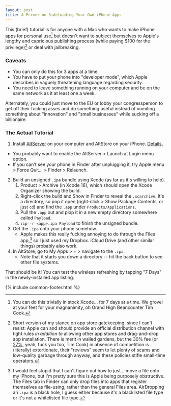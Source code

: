 ```yaml
---
layout: post
title: A Primer on Sideloading Your Own iPhone Apps
---
```


This (brief) tutorial is for anyone with a Mac who wants to make iPhone apps for personal use[^1] but doesn't want to subject themselves to Apple's lengthy and capricious publishing process (while paying $100 for the privilege)[^2] or deal with jailbreaking.

### Caveats

- You can only do this for 3 apps at a time.
- You have to put your phone into "developer mode", which Apple describes in vaguely threatening language regarding security.
- You need to leave something running on your computer and be on the same network as it at least one a week.

Alternately, you could just move to the EU or lobby your congressperson to get off their fucking asses and do something useful instead of vomiting something about "innovation" and "small businesses" while sucking off a billionaire.

### The Actual Tutorial

1. Install [AltServer](https://altstore.io/#Downloads) on your computer and AltStore on your iPhone. [Details.](https://faq.altstore.io/altstore-classic/how-to-install-altstore-macos)
  - You probably want to enable the AltServer > Launch at Login menu option.
  - If you can't see your phone in Finder after unplugging it, try Apple menu > Force Quit... > Finder > Relaunch.
2. Build an unsigned `.ipa` bundle using Xcode (as far as it's willing to help).
   1. Product > Archive (in Xcode 16), which should open the Xcode Organizer showing the build.
   2. Right-click the build and Show in Finder to reveal the `.xcarchive`. It's a directory, so pop it open (right-click > Show Package Contents, or just `cd`) and find the `.app` under `Products/Applications`.
   3. Pull the `.app` out and plop it in a new empty directory somewhere called `Payload`.
   4. `zip -r <app>.ipa Payload` to finish the unsigned bundle.
3. Get the `.ipa` onto your phone somehow.
   - Apple makes this really fucking annoying to do through the Files app,[^3] so I just used my Dropbox. iCloud Drive (and other similar things) probably also work.
4. In AltStore, go to My Apps > + > navigate to the `.ipa`.
   - Note that it starts you down a directory -- hit the back button to see other file systems.

That should be it! You can test the wireless refreshing by tapping "7 Days" in the newly-installed app listing.

{% include common-footer.html %}

[^1]: You can do this trivially in stock Xcode... for 7 days at a time. We grovel at your feet for your magnanimity, oh Grand High Beancounter Tim Cook.
[^2]: Short version of my stance on app store gatekeeping, since I can't resist: Apple can and should provide an official distribution channel with tight rules _in addition to_ allowing other app stores and drag-and-drop app installation. There is merit in walled gardens, but the 30% fee (or [27%](https://www.axios.com/2025/05/01/apple-epic-lawsuit-app-store-offsite-fees), yeah, fuck you too, Tim Cook) in absence of competition is (literally) extortionate, their "reviews" seem to let plenty of scams and low-quality garbage through anyway, and these policies stifle small-time operators.[^4]
[^3]: I would feel stupid that I can't figure out how to just... move a file onto my iPhone, but I'm pretty sure this is Apple being purposely obstructive. The Files tab in Finder can only drop files into apps that register themselves as file-using, rather than the general Files area. AirDropping an `.ipa` is a black hole, I guess either because it's a blacklisted file type or it's not a whitelisted file type.
[^4]: I finally finished an iOS app on the third try in as many years, but I almost gave up again on the way there. The blame for _every_ nontrivial frustration and roadblock is laid squarely at the feet of Xcode or the App Store -- _never_ the iPhone itself, the iPhone SDK, or Swift/SwiftUI.
